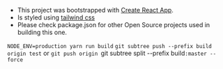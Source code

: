 - This project was bootstrapped with [Create React App](https://github.com/facebook/create-react-app).
- Is styled using [tailwind css](https://tailwindcss.com/)
- Please check package.json for other Open Source projects used in building this one.

`NODE_ENV=production yarn run build`
`git subtree push --prefix build origin test`
or
`git push origin `git subtree split --prefix build`:master --force`
